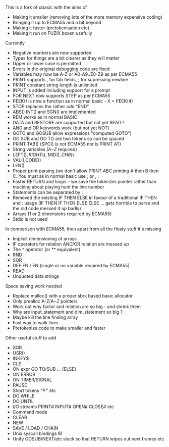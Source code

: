 This is a fork of ubasic with the aims of

- Making it smaller (removing lots of the more memory expensive coding)
- Bringing it up to ECMA55 and a bit beyond
- Making it faster (pretokenisation etc)
- Making it run on FUZIX boxen usefully

Currently

- Negative numbers are now supported
- Types for things are a bit clearer as they will matter
- Upper or lower case is permitted
- Errors in the original debugging code are fixed
- Variables may now be A-Z or A0-A9..Z0-Z9 as per ECMA55
- PRINT supports , for tab fields, ; for supressing newline
- PRINT constant string length is unlimited
- INPUT is added including support for a prompt
- FOR NEXT now supports STEP as per ECMA55
- PEEK() is now a function as in normal basic - X = PEEK(4)
- STOP replaces the rather odd "END"
- ABS() INT() and SGN() are implemented
- REM works as in normal BASIC
- DATA and RESTORE are supported but not yet READ !
- AND and OR keywords work (but not yet NOT)
- GOTO and GOSUB allow expressions "computed GOTO")
- GO SUB and GO TO are two tokens so can be spaced
- PRINT TAB() (SPC() is not ECMA55 nor is PRINT AT)
- String variables (A$-Z$ required)
- LEFT$(), RIGHT$(), MID$(), CHR$()
- VAL(),CODE()
- LEN()
- Proper print parsing (we don't allow PRINT ABC printing A then B then C.
  You must as in normal basic use ; or , .
- Faster RETURN and loops - we save the tokenizer pointer rather than mucking
  about playing hunt the line number
- Statements can be separated by :
- Removed the existing IF THEN ELSE in favour of a traditional IF THEN and
  : usage (IF THEN IF THEN ELSE ELSE ... gets horrible to parse and the old
  code messed it up badly)
- Arrays (1 or 2 dimensions required by ECMA55)
- Stdio is not used

In comparison with ECMA55, then apart from all the floaty stuff it's missing

- Implicit dimensioning of arrays
- IF operators for relation AND/OR relation are messed up
- The ^ operator (or ** equivalent)
- RND
- SQR
- DEF FN / FN (single or no variable required by ECMA55)
- READ
- Unquoted data strings

Space saving work needed

- Replace malloc() with a proper sbrk based basic allocator
- Only prealloc A-Z/A$-Z$ pointers
- Work out why factor and relation are so big - and shrink them
- Why are input_statement and dim_statement so big ?
- Maybe kill the line finding array
- Fast way to walk lines
- Pretokenize code to make smaller and faster

Other useful stuff to add
- XOR
- USR()
- INKEY$
- CLS
- ON expr GO TO/SUB  ... {ELSE}
- ON ERROR
- ON TIMER/SIGNAL
- PAUSE
- Short tokens "P." etc
- DO WHILE
- DO UNTIL
- I/O streams PRINT# INPUT# OPEN# CLOSE# etc
- Command mode
- CLEAR
- NEW
- SAVE / LOAD / CHAIN
- Unix syscall bindings 8)
- Unify GOSUB/NEXT/etc stack so that RETURN wipes out next frames etc
